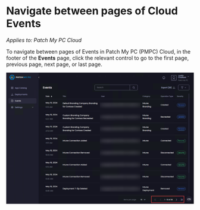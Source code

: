 # Navigate between pages of Cloud Events

_Applies to: Patch My PC Cloud_

To navigate between pages of Events in Patch My PC (PMPC) Cloud, in the footer of the **Events** page, click the relevant control to go to the first page, previous page, next page, or last page.

![Controls in the footer of the "Events" page](/_images/image-(825).png "Controls in the footer of the “Events” page")